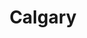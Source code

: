 ---
title: Calgary
crosslinks:
- youtubefactsbot
- youtubot
- autotldr
- canada
- PersonalFinanceCanada
- alberta
- u_imguralbumbot
- MassdropBot
- john_yukis_bots
- xkcd
- Edmonton
- pics
- AskReddit
- NoRulesCalgary
- livven
- funny
- CalgaryDashCams
- vancouver
- legaladvice
- metacanada
---